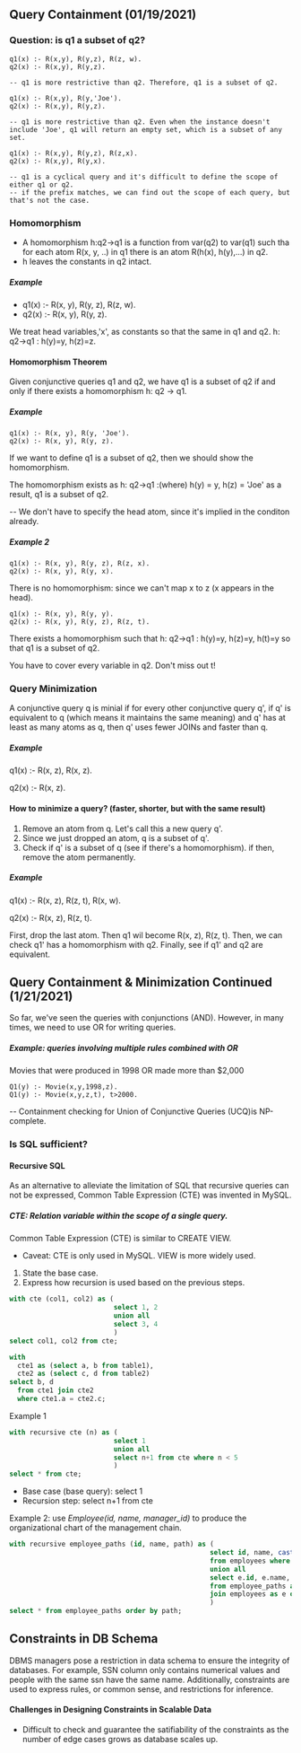 ## Query Containment (01/19/2021) 
### Question: is q1 a subset of q2? 
```
q1(x) :- R(x,y), R(y,z), R(z, w).
q2(x) :- R(x,y), R(y,z). 

-- q1 is more restrictive than q2. Therefore, q1 is a subset of q2. 
```
```
q1(x) :- R(x,y), R(y,'Joe').
q2(x) :- R(x,y), R(y,z). 

-- q1 is more restrictive than q2. Even when the instance doesn't include 'Joe', q1 will return an empty set, which is a subset of any set. 
```
```
q1(x) :- R(x,y), R(y,z), R(z,x).
q2(x) :- R(x,y), R(y,x). 

-- q1 is a cyclical query and it's difficult to define the scope of either q1 or q2. 
-- if the prefix matches, we can find out the scope of each query, but that's not the case. 
```
### Homomorphism 
- A homomorphism h:q2->q1 is a function from var(q2) to var(q1) such tha for each atom R(x, y, ..) in q1 there is an atom R(h(x), h(y),...) in q2. 
- h leaves the constants in q2 intact. 

##### Example
* q1(x) :- R(x, y), R(y, z), R(z, w). 
* q2(x) :- R(x, y), R(y, z). 

We treat head variables,'x', as constants so that the same in q1 and q2. 
h: q2->q1 : h(y)=y, h(z)=z.

#### Homomorphism Theorem 
Given conjunctive queries q1 and q2, we have q1 is a subset of q2 if and only if there exists a homomorphism h: q2 -> q1. 

##### Example 
```
q1(x) :- R(x, y), R(y, 'Joe'). 
q2(x) :- R(x, y), R(y, z). 
```
If we want to define q1 is a subset of q2, then we should show the homomorphism. 

The homomorphism exists as h: q2->q1 :(where) h(y) = y, h(z) = 'Joe' as a result, q1 is a subset of q2. 

-- We don't have to specify the head atom, since it's implied in the conditon already. 

##### Example 2
```
q1(x) :- R(x, y), R(y, z), R(z, x). 
q2(x) :- R(x, y), R(y, x). 
```

There is no homomorphism: since we can't map x to z (x appears in the head). 

```
q1(x) :- R(x, y), R(y, y).
q2(x) :- R(x, y), R(y, z), R(z, t).
```
There exists a homomorphism such that h: q2->q1 : h(y)=y, h(z)=y, h(t)=y so that q1 is a subset of q2.

You have to cover every variable in q2. Don't miss out t!

### Query Minimization 
A conjunctive query q is minial if for every other conjunctive query q', if q' is equivalent to q (which means it maintains the same meaning) and q' has at least as many atoms as q, then q' uses fewer JOINs and faster than q. 

##### Example
q1(x) :- R(x, z), R(x, z).

q2(x) :- R(x, z). 

#### How to minimize a query? (faster, shorter, but with the same result)
1. Remove an atom from q. Let's call this a new query q'.
2. Since we just dropped an atom, q is a subset of q'.
3. Check if q' is a subset of q (see if there's a homomorphism). if then, remove the atom permanently. 

##### Example
q1(x) :- R(x, z), R(z, t), R(x, w). 

q2(x) :- R(x, z), R(z, t). 

First, drop the last atom. Then q1 wil become R(x, z), R(z, t). 
Then, we can check q1' has a homomorphism with q2. 
Finally, see if q1' and q2 are equivalent. 


## Query Containment & Minimization Continued (1/21/2021)

So far, we've seen the queries with conjunctions (AND). However, in many times, we need to use OR for writing queries. 

##### Example: queries involving multiple rules combined with OR 
Movies that were produced in 1998 OR made more than $2,000
```
Q1(y) :- Movie(x,y,1998,z).
Q1(y) :- Movie(x,y,z,t), t>2000.
```
-- Containment checking for Union of Conjunctive Queries (UCQ)is NP-complete.

### Is SQL sufficient? 
#### Recursive SQL
As an alternative to alleviate the limitation of SQL that recursive queries can not be expressed, Common Table Expression (CTE) was invented in MySQL. 

##### CTE: Relation variable within the scope of a single query. 
Common Table Expression (CTE) is similar to CREATE VIEW.
* Caveat: CTE is only used in MySQL. VIEW is more widely used. 
1. State the base case. 
2. Express how recursion is used based on the previous steps.
```sql
with cte (col1, col2) as (
                          select 1, 2
                          union all 
                          select 3, 4
                          )
select col1, col2 from cte;
```

```sql
with 
  cte1 as (select a, b from table1),
  cte2 as (select c, d from table2)
select b, d
  from cte1 join cte2
  where cte1.a = cte2.c;
 ```
Example 1
```sql
with recursive cte (n) as (
                          select 1
                          union all 
                          select n+1 from cte where n < 5
                          )
select * from cte;
```
- Base case (base query): select 1
- Recursion step: select n+1 from cte

Example 2: use *Employee(id, name, manager_id)* to produce the organizational chart of the management chain.
```sql
with recursive employee_paths (id, name, path) as (
                                                  select id, name, cast(id as CHAR(200))
                                                  from employees where manager_id is null
                                                  union all 
                                                  select e.id, e.name, concat(ep.path, ',', e.id)
                                                  from employee_paths as ep 
                                                  join employees as e on ep.id = e.manager_id
                                                  )
select * from employee_paths order by path;
```

## Constraints in DB Schema
DBMS managers pose a restriction in data schema to ensure the integrity of databases. For example, SSN column only contains numerical values and people with the same ssn have the same name. Additionally, constraints are used to express rules, or common sense, and restrictions for inference. 

#### Challenges in Designing Constraints in Scalable Data 
- Difficult to check and guarantee the satifiability of the constraints as the number of edge cases grows as database scales up.
